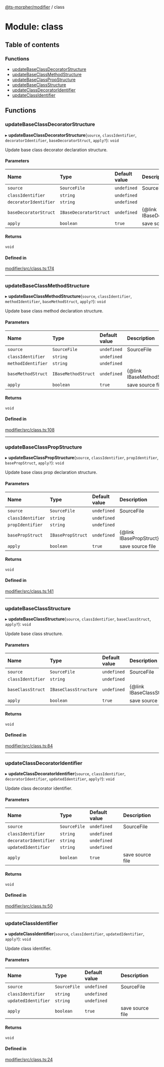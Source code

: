 [@ts-morpher/modifier](../README.md) / class

# Module: class

## Table of contents

### Functions

- [updateBaseClassDecoratorStructure](class.md#updatebaseclassdecoratorstructure)
- [updateBaseClassMethodStructure](class.md#updatebaseclassmethodstructure)
- [updateBaseClassPropStructure](class.md#updatebaseclasspropstructure)
- [updateBaseClassStructure](class.md#updatebaseclassstructure)
- [updateClassDecoratorIdentifier](class.md#updateclassdecoratoridentifier)
- [updateClassIdentifier](class.md#updateclassidentifier)

## Functions

### updateBaseClassDecoratorStructure

▸ **updateBaseClassDecoratorStructure**(`source`, `classIdentifier`, `decoratorIdentifier`, `baseDecoratorStruct`, `apply?`): `void`

Update base class decorator declaration structure.

#### Parameters

| Name | Type | Default value | Description |
| :------ | :------ | :------ | :------ |
| `source` | `SourceFile` | `undefined` | SourceFile |
| `classIdentifier` | `string` | `undefined` |  |
| `decoratorIdentifier` | `string` | `undefined` |  |
| `baseDecoratorStruct` | `IBaseDecoratorStruct` | `undefined` | {@link IBaseDecoratorStruct} |
| `apply` | `boolean` | `true` | save source file |

#### Returns

`void`

#### Defined in

[modifier/src/class.ts:174](https://github.com/linbudu599/morpher/blob/fad7f99/packages/modifier/src/class.ts#L174)

___

### updateBaseClassMethodStructure

▸ **updateBaseClassMethodStructure**(`source`, `classIdentifier`, `methodIdentifier`, `baseMethodStruct`, `apply?`): `void`

Update base class method declaration structure.

#### Parameters

| Name | Type | Default value | Description |
| :------ | :------ | :------ | :------ |
| `source` | `SourceFile` | `undefined` | SourceFile |
| `classIdentifier` | `string` | `undefined` |  |
| `methodIdentifier` | `string` | `undefined` |  |
| `baseMethodStruct` | `IBaseMethodStruct` | `undefined` | {@link IBaseMethodStruct} |
| `apply` | `boolean` | `true` | save source file |

#### Returns

`void`

#### Defined in

[modifier/src/class.ts:108](https://github.com/linbudu599/morpher/blob/fad7f99/packages/modifier/src/class.ts#L108)

___

### updateBaseClassPropStructure

▸ **updateBaseClassPropStructure**(`source`, `classIdentifier`, `propIdentifier`, `basePropStruct`, `apply?`): `void`

Update base class prop declaration structure.

#### Parameters

| Name | Type | Default value | Description |
| :------ | :------ | :------ | :------ |
| `source` | `SourceFile` | `undefined` | SourceFile |
| `classIdentifier` | `string` | `undefined` |  |
| `propIdentifier` | `string` | `undefined` |  |
| `basePropStruct` | `IBasePropStruct` | `undefined` | {@link IBasePropStruct} |
| `apply` | `boolean` | `true` | save source file |

#### Returns

`void`

#### Defined in

[modifier/src/class.ts:141](https://github.com/linbudu599/morpher/blob/fad7f99/packages/modifier/src/class.ts#L141)

___

### updateBaseClassStructure

▸ **updateBaseClassStructure**(`source`, `classIdentifier`, `baseClassStruct`, `apply?`): `void`

Update base class structure.

#### Parameters

| Name | Type | Default value | Description |
| :------ | :------ | :------ | :------ |
| `source` | `SourceFile` | `undefined` | SourceFile |
| `classIdentifier` | `string` | `undefined` |  |
| `baseClassStruct` | `IBaseClassStructure` | `undefined` | {@link IBaseClassStructure} |
| `apply` | `boolean` | `true` | save source file |

#### Returns

`void`

#### Defined in

[modifier/src/class.ts:84](https://github.com/linbudu599/morpher/blob/fad7f99/packages/modifier/src/class.ts#L84)

___

### updateClassDecoratorIdentifier

▸ **updateClassDecoratorIdentifier**(`source`, `classIdentifier`, `decoratorIdentifier`, `updatedIdentifier`, `apply?`): `void`

Update class decorator identifier.

#### Parameters

| Name | Type | Default value | Description |
| :------ | :------ | :------ | :------ |
| `source` | `SourceFile` | `undefined` | SourceFile |
| `classIdentifier` | `string` | `undefined` |  |
| `decoratorIdentifier` | `string` | `undefined` |  |
| `updatedIdentifier` | `string` | `undefined` |  |
| `apply` | `boolean` | `true` | save source file |

#### Returns

`void`

#### Defined in

[modifier/src/class.ts:50](https://github.com/linbudu599/morpher/blob/fad7f99/packages/modifier/src/class.ts#L50)

___

### updateClassIdentifier

▸ **updateClassIdentifier**(`source`, `classIdentifier`, `updatedIdentifier`, `apply?`): `void`

Update class identifier.

#### Parameters

| Name | Type | Default value | Description |
| :------ | :------ | :------ | :------ |
| `source` | `SourceFile` | `undefined` | SourceFile |
| `classIdentifier` | `string` | `undefined` |  |
| `updatedIdentifier` | `string` | `undefined` |  |
| `apply` | `boolean` | `true` | save source file |

#### Returns

`void`

#### Defined in

[modifier/src/class.ts:24](https://github.com/linbudu599/morpher/blob/fad7f99/packages/modifier/src/class.ts#L24)
